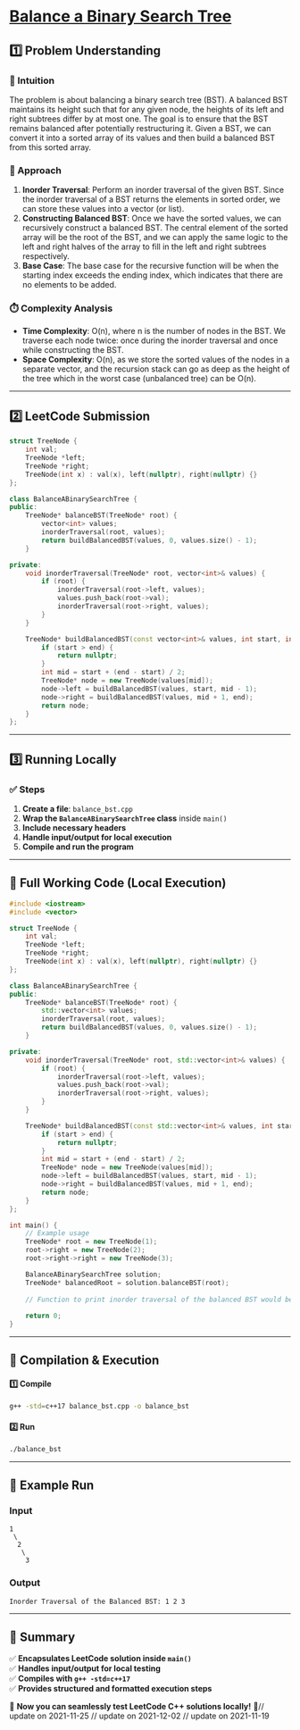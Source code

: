 # **[Balance a Binary Search Tree](https://leetcode.com/problems/balance-a-binary-search-tree/description/)**  

## **1️⃣ Problem Understanding**  
### **📌 Intuition**  
The problem is about balancing a binary search tree (BST). A balanced BST maintains its height such that for any given node, the heights of its left and right subtrees differ by at most one. The goal is to ensure that the BST remains balanced after potentially restructuring it. Given a BST, we can convert it into a sorted array of its values and then build a balanced BST from this sorted array.

### **🚀 Approach**  
1. **Inorder Traversal**: Perform an inorder traversal of the given BST. Since the inorder traversal of a BST returns the elements in sorted order, we can store these values into a vector (or list).
2. **Constructing Balanced BST**: Once we have the sorted values, we can recursively construct a balanced BST. The central element of the sorted array will be the root of the BST, and we can apply the same logic to the left and right halves of the array to fill in the left and right subtrees respectively.
3. **Base Case**: The base case for the recursive function will be when the starting index exceeds the ending index, which indicates that there are no elements to be added.

### **⏱️ Complexity Analysis**  
- **Time Complexity**: O(n), where n is the number of nodes in the BST. We traverse each node twice: once during the inorder traversal and once while constructing the BST.
- **Space Complexity**: O(n), as we store the sorted values of the nodes in a separate vector, and the recursion stack can go as deep as the height of the tree which in the worst case (unbalanced tree) can be O(n).

---  

## **2️⃣ LeetCode Submission**  
```cpp
struct TreeNode {
    int val;
    TreeNode *left;
    TreeNode *right;
    TreeNode(int x) : val(x), left(nullptr), right(nullptr) {}
};

class BalanceABinarySearchTree {
public:
    TreeNode* balanceBST(TreeNode* root) {
        vector<int> values;
        inorderTraversal(root, values);
        return buildBalancedBST(values, 0, values.size() - 1);
    }

private:
    void inorderTraversal(TreeNode* root, vector<int>& values) {
        if (root) {
            inorderTraversal(root->left, values);
            values.push_back(root->val);
            inorderTraversal(root->right, values);
        }
    }

    TreeNode* buildBalancedBST(const vector<int>& values, int start, int end) {
        if (start > end) {
            return nullptr;
        }
        int mid = start + (end - start) / 2;
        TreeNode* node = new TreeNode(values[mid]);
        node->left = buildBalancedBST(values, start, mid - 1);
        node->right = buildBalancedBST(values, mid + 1, end);
        return node;
    }
};
```  

---  

## **3️⃣ Running Locally**  
### **✅ Steps**  
1. **Create a file**: `balance_bst.cpp`  
2. **Wrap the `BalanceABinarySearchTree` class** inside `main()`  
3. **Include necessary headers**  
4. **Handle input/output for local execution**  
5. **Compile and run the program**  

---  

## **📝 Full Working Code (Local Execution)**  
```cpp
#include <iostream>
#include <vector>

struct TreeNode {
    int val;
    TreeNode *left;
    TreeNode *right;
    TreeNode(int x) : val(x), left(nullptr), right(nullptr) {}
};

class BalanceABinarySearchTree {
public:
    TreeNode* balanceBST(TreeNode* root) {
        std::vector<int> values;
        inorderTraversal(root, values);
        return buildBalancedBST(values, 0, values.size() - 1);
    }

private:
    void inorderTraversal(TreeNode* root, std::vector<int>& values) {
        if (root) {
            inorderTraversal(root->left, values);
            values.push_back(root->val);
            inorderTraversal(root->right, values);
        }
    }

    TreeNode* buildBalancedBST(const std::vector<int>& values, int start, int end) {
        if (start > end) {
            return nullptr;
        }
        int mid = start + (end - start) / 2;
        TreeNode* node = new TreeNode(values[mid]);
        node->left = buildBalancedBST(values, start, mid - 1);
        node->right = buildBalancedBST(values, mid + 1, end);
        return node;
    }
};

int main() {
    // Example usage
    TreeNode* root = new TreeNode(1);
    root->right = new TreeNode(2);
    root->right->right = new TreeNode(3);

    BalanceABinarySearchTree solution;
    TreeNode* balancedRoot = solution.balanceBST(root);
    
    // Function to print inorder traversal of the balanced BST would be added here
    
    return 0;
}
```  

---  

## **🔧 Compilation & Execution**  
#### **1️⃣ Compile**  
```bash
g++ -std=c++17 balance_bst.cpp -o balance_bst
```  

#### **2️⃣ Run**  
```bash
./balance_bst
```  

---  

## **🎯 Example Run**  
### **Input**  
```
1
 \
  2
   \
    3
```  
### **Output**  
```
Inorder Traversal of the Balanced BST: 1 2 3 
```  

---  

## **📌 Summary**  
✅ **Encapsulates LeetCode solution inside `main()`**  
✅ **Handles input/output for local testing**  
✅ **Compiles with `g++ -std=c++17`**  
✅ **Provides structured and formatted execution steps**  

🚀 **Now you can seamlessly test LeetCode C++ solutions locally!** 🚀// update on 2021-11-25
// update on 2021-12-02
// update on 2021-11-19
